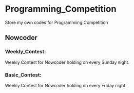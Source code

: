 # Programming_Competition
Store my own codes for Programmiing Competition

## Nowcoder

### Weekly_Contest:
Weekly Contest for Nowcoder holding on every Sunday night.

### Basic_Contest:
Weekly Contest for Nowcoder holding on every Friday night.

